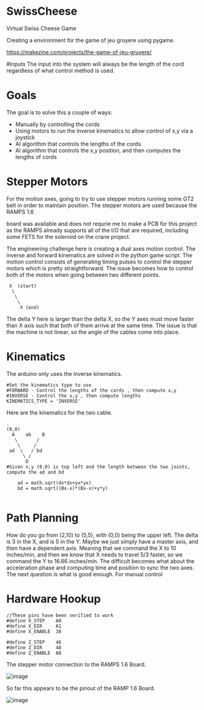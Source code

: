 # SwissCheese
Virtual Swiss Cheese Game

Creating a environment for the game of jeu gruyere using pygame.

https://makezine.com/projects/the-game-of-jeu-gruyere/

#Inputs
The input into the system will always be the length of the cord regardless of what control method is used. 

# Goals
The goal is to solve this a couple of ways:

* Manually by controlling the cords
* Using motors to run the inverse kinematics to allow control of x,y via a joystick
* AI algorithm that controls the lengths of the cords
* AI algorithm that controls the x,y position, and then computes the lengths of cords

# Stepper Motors
For the motion axes, going to try to use stepper motors running some GT2 belt in order to maintain position. The stepper motors are used because the RAMPS 1.6

board was available and does not requrie me to make a PCB for this project as the RAMPS already supports all of the I/O that are required, including some FETS for the solenoid on the crane project. 

The engineering challenge here is creating a dual axes motion control. The inverse and forward kinematics are solved in the python game script. The motion control consists of generating timing pulses to control the stepper motors which is pretty straightforward. The issue becomes how to control both of the motors when going between two different points.

```
 X  (start)
  \
   \
    \ 
     X (end)
```   
The delta Y here is larger than the delta X, so the Y axes must move faster than X axis such that both of them arrive at the same time. The issue is that the machine is not linear, so the angle of the cables come into place. 

# Kinematics
The arduino only uses the inverse kinematics. 

```
#Set the kinematics type to use
#FORWARD - Control the lengths of the cords , then compute x,y
#INVERSE - Control the x,y , then compute lengths
KINEMATICS_TYPE = 'INVERSE'
```

Here are the kinematics for the two cable. 

```
.
(0,0)
  A    ab    B
   \       /
    \     /
 ad  \   / bd
      \ /
       D
#Given x,y (0,0) is top left and the length between the two joints, compute the ad and bd

    ad = math.sqrt(dx*dx+yx*yx)
    bd = math.sqrt((Bx-x)*(Bx-x)+y*y)
   
```

# Path Planning

How do you go from (2,10) to (5,5), with (0,0) being the upper left. The delta is 3 in the X, and is 5 in the Y. Maybe we just simply have a master axis, and then have a dependent axis. Meaning that we command the X to 10 inches/min, and then we know that X needs to travel 5/3 faster, so we command the Y to 16.66 inches/min. The difficult becomes what about the acceleration phase and computing time and position to sync the two axes. The next question is what is good enough. For manual control 


# Hardware Hookup

```
//These pins have been verified to work
#define X_STEP    A0
#define X_DIR     A1
#define X_ENABLE  38

#define Z_STEP    46
#define Z_DIR     48
#define Z_ENABLE  A8
```

The stepper motor connection to the RAMPS 1.6 Board. 

![image](https://user-images.githubusercontent.com/4383135/206915399-de5b6786-f67e-4cdd-bd44-950103174a18.png)

So far this appears to be the pinout of the RAMP 1.6 Board.

![image](https://user-images.githubusercontent.com/4383135/206915461-dd8e6569-5e97-4169-9c45-559e67a225a7.png)



